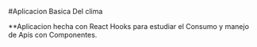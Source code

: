 #Aplicacion Basica Del clima

**Aplicacion hecha con React Hooks para estudiar el Consumo y manejo de Apis con Componentes.